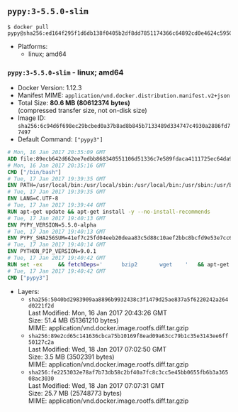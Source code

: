 ## `pypy:3-5.5.0-slim`

```console
$ docker pull pypy@sha256:ed164f295f1d6db138f0405b2df8dd7851174366c64892cd0e4624c5950db6a6
```

-	Platforms:
	-	linux; amd64

### `pypy:3-5.5.0-slim` - linux; amd64

-	Docker Version: 1.12.3
-	Manifest MIME: `application/vnd.docker.distribution.manifest.v2+json`
-	Total Size: **80.6 MB (80612374 bytes)**  
	(compressed transfer size, not on-disk size)
-	Image ID: `sha256:6c94d6f698ec29bcbed0a37b8ad8b845b7133489d334747c4930a2886fd77497`
-	Default Command: `["pypy3"]`

```dockerfile
# Mon, 16 Jan 2017 20:35:09 GMT
ADD file:89ecb642d662ee7edbb868340551106d51336c7e589fdaca4111725ec64da957 in / 
# Mon, 16 Jan 2017 20:35:16 GMT
CMD ["/bin/bash"]
# Tue, 17 Jan 2017 19:39:35 GMT
ENV PATH=/usr/local/bin:/usr/local/sbin:/usr/local/bin:/usr/sbin:/usr/bin:/sbin:/bin
# Tue, 17 Jan 2017 19:39:35 GMT
ENV LANG=C.UTF-8
# Tue, 17 Jan 2017 19:39:44 GMT
RUN apt-get update && apt-get install -y --no-install-recommends 		ca-certificates 		libexpat1 		libffi6 		libgdbm3 		libsqlite3-0 	&& rm -rf /var/lib/apt/lists/*
# Tue, 17 Jan 2017 19:40:13 GMT
ENV PYPY_VERSION=5.5.0-alpha
# Tue, 17 Jan 2017 19:40:13 GMT
ENV PYPY_SHA256SUM=41ef7c25fd04eeb20deaa83c5d88c10aef2bbc8bcfd9e53e7cc61136220861cc
# Tue, 17 Jan 2017 19:40:14 GMT
ENV PYTHON_PIP_VERSION=9.0.1
# Tue, 17 Jan 2017 19:40:42 GMT
RUN set -ex 	&& fetchDeps=' 		bzip2 		wget 	' 	&& apt-get update && apt-get install -y $fetchDeps --no-install-recommends && rm -rf /var/lib/apt/lists/* 		&& wget -O pypy.tar.bz2 "https://bitbucket.org/pypy/pypy/downloads/pypy3.3-v${PYPY_VERSION}-linux64.tar.bz2" 	&& echo "$PYPY_SHA256SUM  pypy.tar.bz2" | sha256sum -c 	&& tar -xjC /usr/local --strip-components=1 -f pypy.tar.bz2 	&& rm pypy.tar.bz2 		&& if [ ! -e /usr/local/bin/pip3 ]; then : 		&& wget -O /tmp/get-pip.py 'https://bootstrap.pypa.io/get-pip.py' 		&& pypy3 /tmp/get-pip.py "pip==$PYTHON_PIP_VERSION" 		&& rm /tmp/get-pip.py 	; fi 	&& pip3 install --no-cache-dir --upgrade --force-reinstall "pip==$PYTHON_PIP_VERSION" 	&& [ "$(pip list |tac|tac| awk -F '[ ()]+' '$1 == "pip" { print $2; exit }')" = "$PYTHON_PIP_VERSION" ] 		&& apt-get purge -y --auto-remove $fetchDeps 	&& rm -rf ~/.cache
# Tue, 17 Jan 2017 19:40:42 GMT
CMD ["pypy3"]
```

-	Layers:
	-	`sha256:5040bd2983909aa8896b9932438c3f1479d25ae837a5f6220242a264d0221f2d`  
		Last Modified: Mon, 16 Jan 2017 20:43:26 GMT  
		Size: 51.4 MB (51361210 bytes)  
		MIME: application/vnd.docker.image.rootfs.diff.tar.gzip
	-	`sha256:89e2cd65c141636cbca75b10169f8ead09a63cc79b1c35e3143ee6ff50127c2a`  
		Last Modified: Wed, 18 Jan 2017 07:02:50 GMT  
		Size: 3.5 MB (3502391 bytes)  
		MIME: application/vnd.docker.image.rootfs.diff.tar.gzip
	-	`sha256:fe2253032e78af7b73db58c2bf40a7fc8c3cc5e45bb0655fb6b3a36508ac3030`  
		Last Modified: Wed, 18 Jan 2017 07:07:31 GMT  
		Size: 25.7 MB (25748773 bytes)  
		MIME: application/vnd.docker.image.rootfs.diff.tar.gzip

